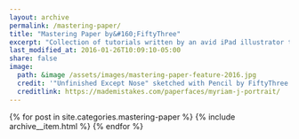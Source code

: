 ```yaml
---
layout: archive
permalink: /mastering-paper/
title: "Mastering Paper by&#160;FiftyThree"
excerpt: "Collection of tutorials written by an avid iPad illustrator to help you master [Paper by FiftyThree](http://www.fiftythree.com/paper)."
last_modified_at: 2016-01-26T10:09:10-05:00
share: false
image: 
  path: &image /assets/images/mastering-paper-feature-2016.jpg
  credit: '"Unfinished Except Nose" sketched with Pencil by FiftyThree'
  creditlink: https://mademistakes.com/paperfaces/myriam-j-portrait/
---
```


{% for post in site.categories.mastering-paper %}
  {% include archive__item.html %}
{% endfor %}
